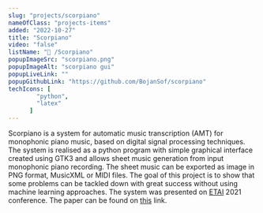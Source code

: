 ```yaml
---
slug: "projects/scorpiano"
nameOfClass: "projects-items"
added: "2022-10-27"
title: "Scorpiano"
video: "false"
listName: "🎹 /Scorpiano"
popupImageSrc: "scorpiano.png"
popupImageAlt: "scorpiano gui"
popupLiveLink: ""
popupGithubLink: "https://github.com/BojanSof/scorpiano"
techIcons: [
        "python",
        "latex"
      ]
---
```


Scorpiano is a system for automatic music transcription (AMT) for monophonic piano music, based on digital signal processing techniques.
The system is realised as a python program with simple graphical interface created using GTK3 and allows sheet music generation from input monophonic piano recording.
The sheet music can be exported as image in PNG format, MusicXML or MIDI files.
The goal of this project is to show that some problems can be tackled down with great success without using machine learning approaches.
The system was presented on [ETAI](https://etai.org.mk/en/home/) 2021 conference.
The paper can be found on [this](https://github.com/BojanSof/scorpiano/blob/main/paper/ANT.pdf) link.
